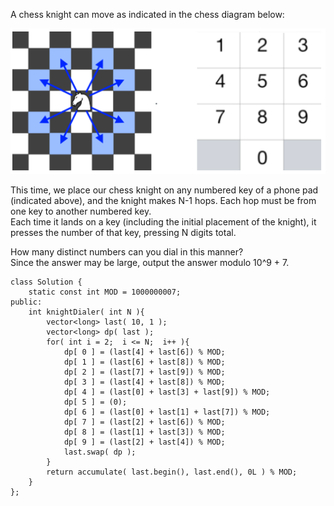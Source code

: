 A chess knight can move as indicated in the chess diagram below:  

![alt text](https://github.com/xuleidawang/Leetcode/blob/master/images/935.png)   

This time, we place our chess knight on any numbered key of a phone pad (indicated above), and the knight makes N-1 hops.  Each hop must be from one key to another numbered key.  
Each time it lands on a key (including the initial placement of the knight), it presses the number of that key, pressing N digits total.  

How many distinct numbers can you dial in this manner?  
Since the answer may be large, output the answer modulo 10^9 + 7.

```
class Solution {
    static const int MOD = 1000000007;
public:
    int knightDialer( int N ){
        vector<long> last( 10, 1 );
        vector<long> dp( last );
        for( int i = 2;  i <= N;  i++ ){
            dp[ 0 ] = (last[4] + last[6]) % MOD;
            dp[ 1 ] = (last[6] + last[8]) % MOD;
            dp[ 2 ] = (last[7] + last[9]) % MOD;
            dp[ 3 ] = (last[4] + last[8]) % MOD;
            dp[ 4 ] = (last[0] + last[3] + last[9]) % MOD;
            dp[ 5 ] = (0);
            dp[ 6 ] = (last[0] + last[1] + last[7]) % MOD;
            dp[ 7 ] = (last[2] + last[6]) % MOD;
            dp[ 8 ] = (last[1] + last[3]) % MOD;
            dp[ 9 ] = (last[2] + last[4]) % MOD;
            last.swap( dp );
        }
        return accumulate( last.begin(), last.end(), 0L ) % MOD;
    }
};
```